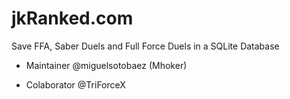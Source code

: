 # jkRanked.com
Save FFA, Saber Duels and Full Force Duels in a SQLite Database

* Maintainer
@miguelsotobaez (Mhoker)

* Colaborator
@TriForceX
